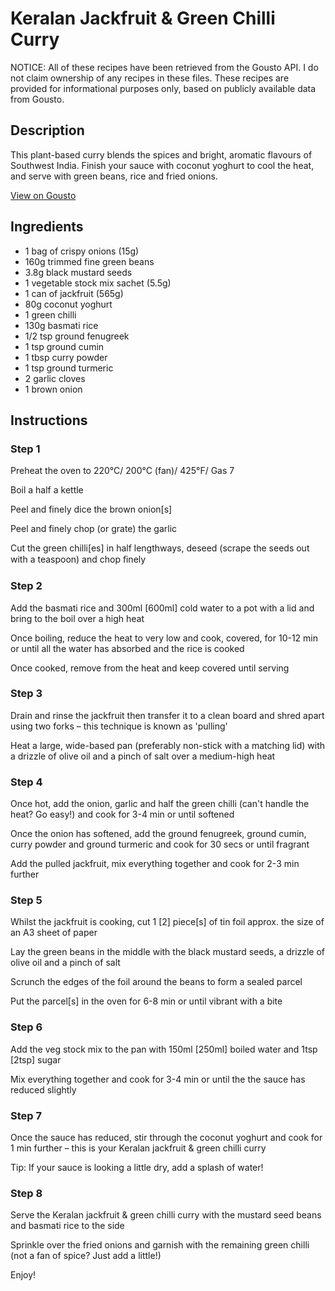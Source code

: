 # Keralan Jackfruit & Green Chilli Curry

NOTICE: All of these recipes have been retrieved from the Gousto API. I do not claim ownership of any recipes in these files. These recipes are provided for informational purposes only, based on publicly available data from Gousto.

## Description

This plant-based curry blends the spices and bright, aromatic flavours of Southwest India. Finish your sauce with coconut yoghurt to cool the heat, and serve with green beans, rice and fried onions.

[View on Gousto](https://www.gousto.co.uk/recipes/cookbook/keralan-jackfruit-green-chilli-curry)

## Ingredients

- 1 bag of crispy onions (15g)
- 160g trimmed fine green beans
- 3.8g black mustard seeds
- 1 vegetable stock mix sachet (5.5g)
- 1 can of jackfruit (565g)
- 80g coconut yoghurt
- 1 green chilli
- 130g basmati rice
- 1/2 tsp ground fenugreek
- 1 tsp ground cumin
- 1 tbsp curry powder
- 1 tsp ground turmeric
- 2 garlic cloves
- 1 brown onion

## Instructions


### Step 1

Preheat the oven to 220°C/ 200°C (fan)/ 425°F/ Gas 7

Boil a half a kettle

Peel and finely dice the brown onion<span class="text-danger">[s]</span>

Peel and finely chop (or grate) the garlic

Cut the green chilli<span class="text-danger">[es]</span> in half lengthways, deseed (scrape the seeds out with a teaspoon) and chop ﬁnely


### Step 2

Add the basmati rice and 300ml<span class="text-danger"> [600ml]</span> cold water to a pot with a lid and bring to the boil over a high heat

Once boiling, reduce the heat to very low and cook, covered, for 10-12 min or until all the water has absorbed and the rice is cooked

Once cooked, remove from the heat and keep covered until serving


### Step 3

Drain and rinse the jackfruit then transfer it to a clean board and shred apart using two forks – this technique is known as 'pulling'

Heat a large, wide-based pan (preferably non-stick with a matching lid) with a drizzle of olive oil and a pinch of salt over a medium-high heat


### Step 4

Once hot, add the onion, garlic and half the green chilli (can't handle the heat? Go easy!) and cook for 3-4 min or until softened

Once the onion has softened, add the ground fenugreek, ground cumin, curry powder and ground turmeric and cook for 30 secs or until fragrant

Add the pulled jackfruit, mix everything together and cook for 2-3 min further


### Step 5

Whilst the jackfruit is cooking, cut 1 <span class="text-danger">[2]</span> piece<span class="text-danger">[s]</span> of tin foil approx. the size of an A3 sheet of paper

Lay the green beans in the middle with the black mustard seeds, a drizzle of olive oil and a pinch of salt

Scrunch the edges of the foil around the beans to form a sealed parcel

Put the parcel<span class="text-danger">[s]</span> in the oven for 6-8 min or until vibrant with a bite


### Step 6

Add the veg stock mix to the pan with 150ml <span class="text-danger">[250ml] </span>boiled water and 1tsp <span class="text-danger">[2tsp]</span> sugar

Mix everything together and cook for 3-4 min or until the the sauce has reduced slightly


### Step 7

Once the sauce has reduced, stir through the coconut yoghurt and cook for 1 min further – this is your Keralan jackfruit & green chilli curry

Tip: If your sauce is looking a little dry, add a splash of water!

### Step 8

Serve the Keralan jackfruit & green chilli curry with the mustard seed beans and basmati rice to the side

Sprinkle over the fried onions and garnish with the remaining green chilli (not a fan of spice? Just add a little!)

Enjoy!

